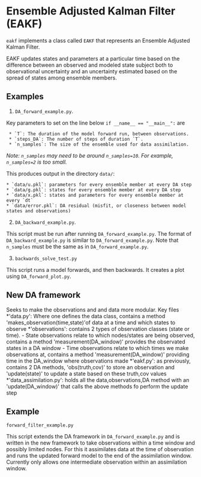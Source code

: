 # Ensemble Adjusted Kalman Filter (EAKF)

`eakf` implements a class called `EAKF` that represents
an Ensemble Adjusted Kalman Filter.

EAKF updates states and parameters at a particular time based on 
the difference between an observed and modeled state subject both to
observational uncertainty and an uncertainty estimated based on the spread
of states among ensemble members.

## Examples

1. `DA_forward_example.py`.

Key parameters to set on the line below `if __name__ == "__main__":` are

     * `T`: The duration of the model forward run, between observations.
     * `steps_DA`: The number of steps of duration `T`.
     * `n_samples`: The size of the ensemble used for data assimilation.

*Note: `n_samples` may need to be around `n_samples=10`. For example, `n_samples=2` is too small.*

This produces output in the directory `data/`:
    
    * `data/u.pkl`: parameters for every ensemble member at every DA step
    * `data/g.pkl`: states for every ensemble member at every DA step
    * `data/x.pkl`: states and parameters for every ensemble member at every `dt`
    * `data/error.pkl`: DA residual (misfit, or closeness between model states and observations)

2. `DA_backward_example.py`.
 
This script must be run after running `DA_forward_example.py`.
The format of `DA_backward_example.py` is similar to `DA_forward_example.py`.
Note that `n_samples` must be the same as in `DA_forward_example.py`.

3. `backwards_solve_test.py`

This script runs a model forwards, and then backwards.
It creates a plot using `DA_forward_plot.py`.

## New DA framework

Seeks to make the observations and and data more modular. Key files
   *'data.py': Where one defines the data class, contains a method 'makes_observation(time,state)'of data at a
               time and which states to observe
   *'observations': contains 2 types of observation classes (state or time).
                    - State observations relate to which nodes/states are being observed, contains a
                      method 'measurement(DA_window)' provides the observated states in a DA window
                    - Time observations relate to which times we make observations at, contains a
                      method 'measurement(DA_window)' providing time in the DA_window where observations made
   *'eakf.py': as previously, contains 2 DA methods, 'obs(truth,cov)' to store an observation and  'update(state)'
               to update a state based on these truth,cov values  
   *'data_assimilation.py': holds all the data,observations,DA method with an 'update(DA_window)' that calls the
                            above methods fo perform the update step
     
## Example

 `forward_filter_example.py`

This script extends the DA framework in `DA_forward_example.py` and is written
in the new framework to take observations within a time window and possibly
limited nodes. For this it assimilates data at the time of observation and runs
the updated forward model to the end of the assimilation window.
Currently only allows one intermediate observation within an assimilation window.
